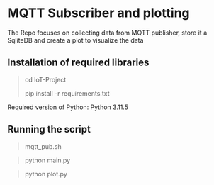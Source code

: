 # MQTT Subscriber and plotting

The Repo focuses on collecting data from MQTT publisher, store it a SqliteDB and create a plot to visualize the data
## Installation of required libraries
> cd IoT-Project
> 
> pip install -r requirements.txt


Required version of Python: Python 3.11.5
## Running the script
>mqtt_pub.sh

>python main.py

>python plot.py
